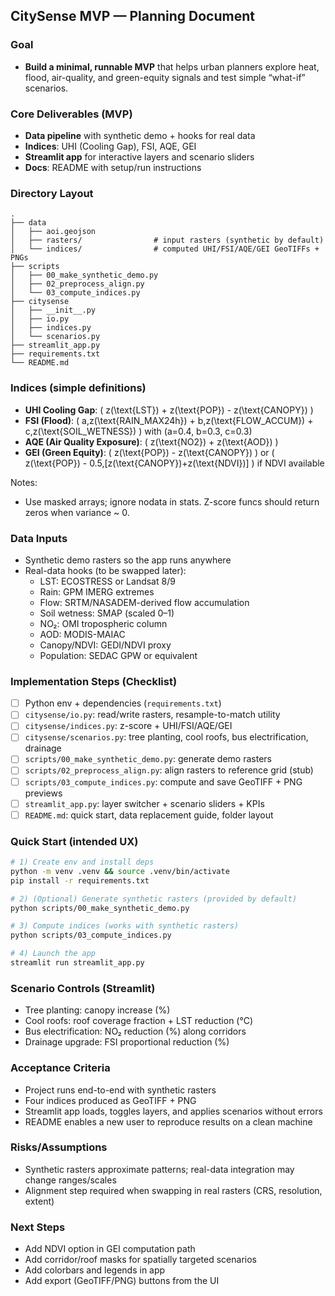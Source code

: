 ## CitySense MVP — Planning Document

### Goal
- **Build a minimal, runnable MVP** that helps urban planners explore heat, flood, air-quality, and green-equity signals and test simple “what-if” scenarios.

### Core Deliverables (MVP)
- **Data pipeline** with synthetic demo + hooks for real data
- **Indices**: UHI (Cooling Gap), FSI, AQE, GEI
- **Streamlit app** for interactive layers and scenario sliders
- **Docs**: README with setup/run instructions

### Directory Layout
```text
.
├── data
│   ├── aoi.geojson
│   ├── rasters/                # input rasters (synthetic by default)
│   └── indices/                # computed UHI/FSI/AQE/GEI GeoTIFFs + PNGs
├── scripts
│   ├── 00_make_synthetic_demo.py
│   ├── 02_preprocess_align.py
│   └── 03_compute_indices.py
├── citysense
│   ├── __init__.py
│   ├── io.py
│   ├── indices.py
│   └── scenarios.py
├── streamlit_app.py
├── requirements.txt
└── README.md
```

### Indices (simple definitions)
- **UHI Cooling Gap**: \( z(\text{LST}) + z(\text{POP}) - z(\text{CANOPY}) \)
- **FSI (Flood)**: \( a\,z(\text{RAIN\_MAX24h}) + b\,z(\text{FLOW\_ACCUM}) + c\,z(\text{SOIL\_WETNESS}) \) with \(a=0.4, b=0.3, c=0.3\)
- **AQE (Air Quality Exposure)**: \( z(\text{NO2}) + z(\text{AOD}) \)
- **GEI (Green Equity)**: \( z(\text{POP}) - z(\text{CANOPY}) \) or \( z(\text{POP}) - 0.5\,[z(\text{CANOPY})+z(\text{NDVI})] \) if NDVI available

Notes:
- Use masked arrays; ignore nodata in stats. Z-score funcs should return zeros when variance ~ 0.

### Data Inputs
- Synthetic demo rasters so the app runs anywhere
- Real-data hooks (to be swapped later):
  - LST: ECOSTRESS or Landsat 8/9
  - Rain: GPM IMERG extremes
  - Flow: SRTM/NASADEM-derived flow accumulation
  - Soil wetness: SMAP (scaled 0–1)
  - NO₂: OMI tropospheric column
  - AOD: MODIS-MAIAC
  - Canopy/NDVI: GEDI/NDVI proxy
  - Population: SEDAC GPW or equivalent

### Implementation Steps (Checklist)
- [ ] Python env + dependencies (`requirements.txt`)
- [ ] `citysense/io.py`: read/write rasters, resample-to-match utility
- [ ] `citysense/indices.py`: z-score + UHI/FSI/AQE/GEI
- [ ] `citysense/scenarios.py`: tree planting, cool roofs, bus electrification, drainage
- [ ] `scripts/00_make_synthetic_demo.py`: generate demo rasters
- [ ] `scripts/02_preprocess_align.py`: align rasters to reference grid (stub)
- [ ] `scripts/03_compute_indices.py`: compute and save GeoTIFF + PNG previews
- [ ] `streamlit_app.py`: layer switcher + scenario sliders + KPIs
- [ ] `README.md`: quick start, data replacement guide, folder layout

### Quick Start (intended UX)
```bash
# 1) Create env and install deps
python -m venv .venv && source .venv/bin/activate
pip install -r requirements.txt

# 2) (Optional) Generate synthetic rasters (provided by default)
python scripts/00_make_synthetic_demo.py

# 3) Compute indices (works with synthetic rasters)
python scripts/03_compute_indices.py

# 4) Launch the app
streamlit run streamlit_app.py
```

### Scenario Controls (Streamlit)
- Tree planting: canopy increase (%)
- Cool roofs: roof coverage fraction + LST reduction (°C)
- Bus electrification: NO₂ reduction (%) along corridors
- Drainage upgrade: FSI proportional reduction (%)

### Acceptance Criteria
- Project runs end-to-end with synthetic rasters
- Four indices produced as GeoTIFF + PNG
- Streamlit app loads, toggles layers, and applies scenarios without errors
- README enables a new user to reproduce results on a clean machine

### Risks/Assumptions
- Synthetic rasters approximate patterns; real-data integration may change ranges/scales
- Alignment step required when swapping in real rasters (CRS, resolution, extent)

### Next Steps
- Add NDVI option in GEI computation path
- Add corridor/roof masks for spatially targeted scenarios
- Add colorbars and legends in app
- Add export (GeoTIFF/PNG) buttons from the UI


